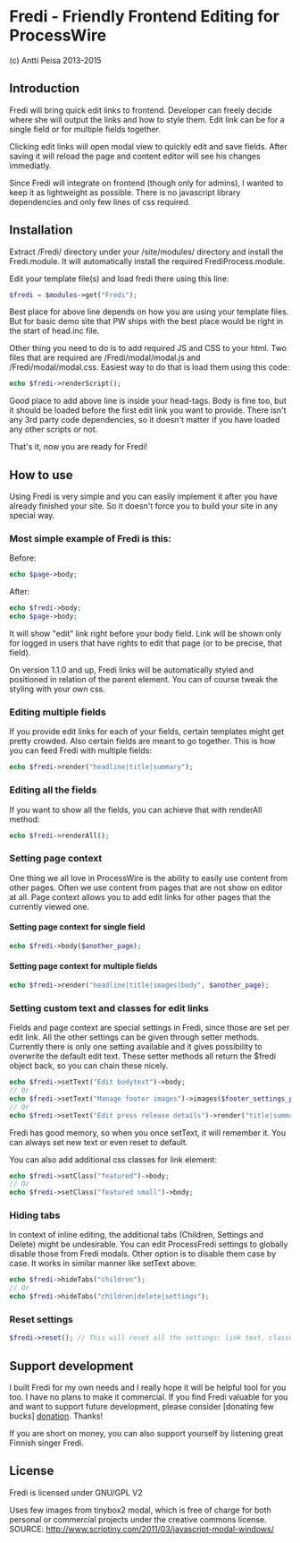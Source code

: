 
Fredi - Friendly Frontend Editing for ProcessWire
=================================================

(c) Antti Peisa 2013-2015


Introduction
-------------------------------------------------

Fredi will bring quick edit links to frontend. Developer can freely decide where
she will output the links and how to style them. Edit link can be for a single field
or for multiple fields together.

Clicking edit links will open modal view to quickly edit and save fields. After
saving it will reload the page and content editor will see his changes immediatly.

Since Fredi will integrate on frontend (though only for admins), I wanted to keep it
as lightweight as possible. There is no javascript library dependencies and only few
lines of css required.


Installation
-------------------------------------------------

Extract /Fredi/ directory under your /site/modules/ directory and install the
Fredi.module. It will automatically install the required FrediProcess.module.

Edit your template file(s) and load fredi there using this line:

```php
$fredi = $modules->get("Fredi");
```

Best place for above line depends on how you are using your template files. But
for basic demo site that PW ships with the best place would be right in the start
of head.inc file.

Other thing you need to do is to add required JS and CSS to your html. Two files that
are required are /Fredi/modal/modal.js and /Fredi/modal/modal.css. Easiest way to do
that is load them using this code:

```php
echo $fredi->renderScript();
```

Good place to add above line is inside your head-tags. Body is fine too, but it
should be loaded before the first edit link you want to provide. There isn't any 3rd
party code dependencies, so it doesn't matter if you have loaded any other scripts or
not.

That's it, now you are ready for Fredi!


How to use
-------------------------------------------------

Using Fredi is very simple and you can easily implement it after you have already
finished your site. So it doesn't force you to build your site in any special way.


### Most simple example of Fredi is this:

Before:
```php
echo $page->body;
```

After:
```php
echo $fredi->body;
echo $page->body;
```

It will show "edit" link right before your body field. Link will be shown only for
logged in users that have rights to edit that page (or to be precise, that field).

On version 1.1.0 and up, Fredi links will be automatically styled and positioned in
relation of the parent element. You can of course tweak the styling with your own
css.


### Editing multiple fields

If you provide edit links for each of your fields, certain templates might get pretty
crowded. Also certain fields are meant to go together. This is how you can feed Fredi
with multiple fields:

```php
echo $fredi->render("headline|title|summary");
```


### Editing all the fields

If you want to show all the fields, you can achieve that with renderAll method:

```php
echo $fredi->renderAll();
```


### Setting page context

One thing we all love in ProcessWire is the ability to easily use content from other
pages. Often we use content from pages that are not show on editor at all. Page context
allows you to add edit links for other pages that the currently viewed one.


#### Setting page context for single field

```php
echo $fredi->body($another_page);
```


#### Setting page context for multiple fields

```php
echo $fredi->render("headline|title|images|body", $another_page);
```

### Setting custom text and classes for edit links

Fields and page context are special settings in Fredi, since those are set per edit link.
All the other settings can be given through setter methods. Currently there is only one
setting available and it gives possibility to overwrite the default edit text. These
setter methods all return the $fredi object back, so you can chain these nicely.

```php
echo $fredi->setText("Edit bodytext")->body;
// Or
echo $fredi->setText("Manage footer images")->images($footer_settings_page);
// Or
echo $fredi->setText("Edit press release details")->render("title|summary|publishdate", $another_page);
```

Fredi has good memory, so when you once setText, it will remember it. You can always set
new text or even reset to default.

You can also add additional css classes for link element:
```php
echo $fredi->setClass("featured")->body;
// Or
echo $fredi->setClass("featured small")->body;
```


### Hiding tabs

In context of inline editing, the additional tabs (Children, Settings and Delete) might be
undesirable. You can edit ProcessFredi settings to globally disable those from Fredi modals.
Other option is to disable them case by case. It works in similar manner like setText above:

```php
echo $fredi->hideTabs("children");
// Or
echo $fredi->hideTabs("children|delete|settings");
```

### Reset settings

```php
$fredi->reset(); // This will reset all the settings: link text, classes and tabs hiding.
```



Support development
-------------------------------------------------

I built Fredi for my own needs and I really hope it will be helpful tool for you too.
I have no plans to make it commercial. If you find Fredi valuable for you and want to
support future development, please consider [donating few bucks] [donation]. Thanks!

[donation]: https://www.paypal.com/cgi-bin/webscr?cmd=_s-xclick&hosted_button_id=9NQMHQE84QF22

If you are short on money, you can also support yourself by listening great Finnish singer
Fredi.



License
-------------------------------------------------

Fredi is licensed under GNU/GPL V2

Uses few images from tinybox2 modal, which is free of charge for both personal or
commercial projects under the creative commons license.
SOURCE: http://www.scriptiny.com/2011/03/javascript-modal-windows/